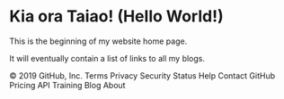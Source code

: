 <html>
<head>
    <title>My blog</title>
    <body>
        <h1>Kia ora Taiao! (Hello World!)</h1>
        <p> This is the beginning of my website home page.</p>
        <p> It will eventually contain a list of links to all my blogs. </p>
    </body>
</html>
© 2019 GitHub, Inc.
Terms
Privacy
Security
Status
Help
Contact GitHub
Pricing
API
Training
Blog
About

